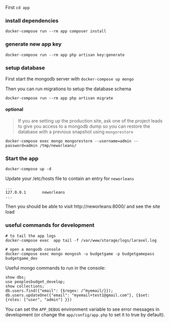 First `cd app`

### install dependencies 
```
docker-compose run --rm app composer install
```

### generate new app key 
```
docker-compose run --rm app php artisan key:generate
```

### setup database
First start the mongodb server with `docker-compose up mongo`

Then you can run migrations to setup the database schema
```
docker-compose run --rm app php artisan migrate
```

#### optional
> If you are setting up the production site, ask one of the project leads to give you access to a mongodb dump
> so you can restore the database with a previous snapshot using `mongorestore`

```
docker-compose exec mongo mongorestore --username=admin --password=admin /tmp/neworleans/
```


### Start the app
```
docker-compose up -d
```

Update your /etc/hosts file to contain an entry for `neworleans`
```
...
127.0.0.1       neworleans
...
```

Then you should be able to visit http://neworleans:8000/ and see the site load


### useful commands for development 
```
# to tail the app logs
docker-compose exec  app tail -f /var/www/storage/logs/laravel.log

# open a mongodb console
docker-compose exec mongo mongosh -u budgetgame -p budgetgamepass budgetgame_dev
```

Useful mongo commands to run in the console:
```
show dbs;
use peoplesbudget_develop;
show collections;
db.users.find({"email": {$regex: /^myemail/}});
db.users.updateOne({"email": "myemail+test1@gmail.com"}, {$set: {roles: ["user", "admin"] }})
```

You can set the `APP_DEBUG` environment variable to see error messages in development (or change the `app/config/app.php` to set it to true by default).
